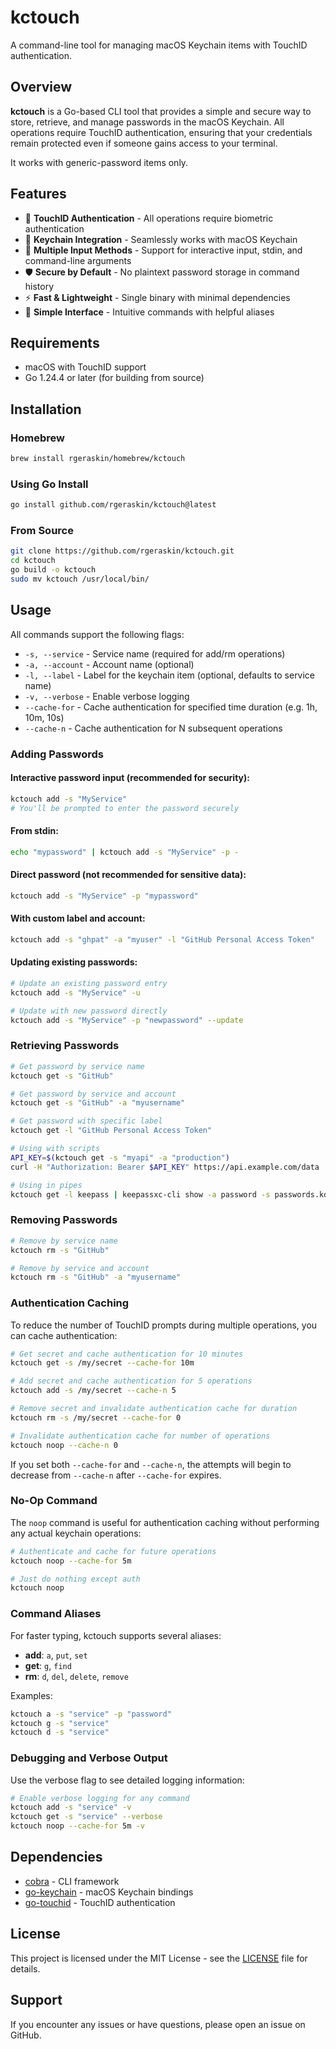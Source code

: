# kctouch

A command-line tool for managing macOS Keychain items with TouchID authentication.

## Overview

**kctouch** is a Go-based CLI tool that provides a simple and secure way to store, retrieve, and manage passwords in the macOS Keychain. All operations require TouchID authentication, ensuring that your credentials remain protected even if someone gains access to your terminal.

It works with generic-password items only.

## Features

- 🔐 **TouchID Authentication** - All operations require biometric authentication
- 🔑 **Keychain Integration** - Seamlessly works with macOS Keychain
- 📝 **Multiple Input Methods** - Support for interactive input, stdin, and command-line arguments
- 🛡️ **Secure by Default** - No plaintext password storage in command history
- ⚡ **Fast & Lightweight** - Single binary with minimal dependencies
- 🎯 **Simple Interface** - Intuitive commands with helpful aliases

## Requirements

- macOS with TouchID support
- Go 1.24.4 or later (for building from source)

## Installation

### Homebrew

```sh
brew install rgeraskin/homebrew/kctouch
```

### Using Go Install

```bash
go install github.com/rgeraskin/kctouch@latest
```

### From Source

```bash
git clone https://github.com/rgeraskin/kctouch.git
cd kctouch
go build -o kctouch
sudo mv kctouch /usr/local/bin/
```

## Usage

All commands support the following flags:
- `-s, --service` - Service name (required for add/rm operations)
- `-a, --account` - Account name (optional)
- `-l, --label` - Label for the keychain item (optional, defaults to service name)
- `-v, --verbose` - Enable verbose logging
- `--cache-for` - Cache authentication for specified time duration (e.g. 1h, 10m, 10s)
- `--cache-n` - Cache authentication for N subsequent operations

### Adding Passwords

#### Interactive password input (recommended for security):
```bash
kctouch add -s "MyService"
# You'll be prompted to enter the password securely
```

#### From stdin:
```bash
echo "mypassword" | kctouch add -s "MyService" -p -
```

#### Direct password (not recommended for sensitive data):
```bash
kctouch add -s "MyService" -p "mypassword"
```

#### With custom label and account:
```bash
kctouch add -s "ghpat" -a "myuser" -l "GitHub Personal Access Token"
```

#### Updating existing passwords:
```bash
# Update an existing password entry
kctouch add -s "MyService" -u

# Update with new password directly
kctouch add -s "MyService" -p "newpassword" --update
```

### Retrieving Passwords

```bash
# Get password by service name
kctouch get -s "GitHub"

# Get password by service and account
kctouch get -s "GitHub" -a "myusername"

# Get password with specific label
kctouch get -l "GitHub Personal Access Token"

# Using with scripts
API_KEY=$(kctouch get -s "myapi" -a "production")
curl -H "Authorization: Bearer $API_KEY" https://api.example.com/data

# Using in pipes
kctouch get -l keepass | keepassxc-cli show -a password -s passwords.kdbx my/password
```

### Removing Passwords

```bash
# Remove by service name
kctouch rm -s "GitHub"

# Remove by service and account
kctouch rm -s "GitHub" -a "myusername"
```

### Authentication Caching

To reduce the number of TouchID prompts during multiple operations, you can cache authentication:

```bash
# Get secret and cache authentication for 10 minutes
kctouch get -s /my/secret --cache-for 10m

# Add secret and cache authentication for 5 operations
kctouch add -s /my/secret --cache-n 5

# Remove secret and invalidate authentication cache for duration
kctouch rm -s /my/secret --cache-for 0

# Invalidate authentication cache for number of operations
kctouch noop --cache-n 0
```

If you set both `--cache-for` and `--cache-n`, the attempts will begin to decrease from `--cache-n` after `--cache-for` expires.

### No-Op Command

The `noop` command is useful for authentication caching without performing any actual keychain operations:

```bash
# Authenticate and cache for future operations
kctouch noop --cache-for 5m

# Just do nothing except auth
kctouch noop
```

### Command Aliases

For faster typing, kctouch supports several aliases:

- **add**: `a`, `put`, `set`
- **get**: `g`, `find`
- **rm**: `d`, `del`, `delete`, `remove`

Examples:
```bash
kctouch a -s "service" -p "password"
kctouch g -s "service"
kctouch d -s "service"
```

### Debugging and Verbose Output

Use the verbose flag to see detailed logging information:

```bash
# Enable verbose logging for any command
kctouch add -s "service" -v
kctouch get -s "service" --verbose
kctouch noop --cache-for 5m -v
```

## Dependencies

- [cobra](https://github.com/spf13/cobra) - CLI framework
- [go-keychain](https://github.com/keybase/go-keychain) - macOS Keychain bindings
- [go-touchid](https://github.com/ansxuman/go-touchid) - TouchID authentication

## License

This project is licensed under the MIT License - see the [LICENSE](LICENSE) file for details.

## Support

If you encounter any issues or have questions, please open an issue on GitHub.
